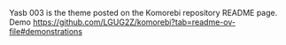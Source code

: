 Yasb 003 is the theme posted on the Komorebi repository README page. Demo https://github.com/LGUG2Z/komorebi?tab=readme-ov-file#demonstrations
